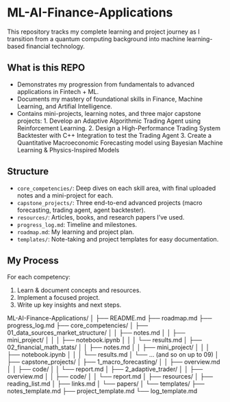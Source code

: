 # ML-AI-Finance-Applications

This repository tracks my complete learning and project journey as I transition from a quantum computing background into machine learning-based financial technology.

## What is this REPO
- Demonstrates my progression from fundamentals to advanced applications in Fintech + ML.
- Documents my mastery of foundational skills in Finance, Machine Learning, and Artifial Intelligence. 
- Contains mini-projects, learning notes, and three major capstone projects:
      1. Develop an Adaptive Algorithmic Trading Agent using Reinforcement Learning.
      2. Design a High-Performance Trading System Backtester with C++ Integration to test the Trading Agent
      3. Create a Quantitative Macroeconomic Forecasting model using Bayesian Machine Learning & Physics-Inspired Models



## Structure
- `core_competencies/`: Deep dives on each skill area, with final uploaded notes and a mini-project for each.
- `capstone_projects/`: Three end-to-end advanced projects (macro forecasting, trading agent, agent backtester).
- `resources/`: Articles, books, and research papers I’ve used.
- `progress_log.md`: Timeline and milestones.
- `roadmap.md`: My learning and project plan.
- `templates/`: Note-taking and project templates for easy documentation.

## My Process
For each competency:
1. Learn & document concepts and resources.
2. Implement a focused project.
3. Write up key insights and next steps.

ML-AI-Finance-Applications/
│
├── README.md
├── roadmap.md
├── progress_log.md
├── core_competencies/
│   ├── 01_data_sources_market_structure/
│   │   ├── notes.md
│   │   ├── mini_project/
│   │   │   ├── notebook.ipynb
│   │   │   └── results.md
│   ├── 02_financial_math_stats/
│   │   ├── notes.md
│   │   ├── mini_project/
│   │   │   ├── notebook.ipynb
│   │   │   └── results.md
│   └── ... (and so on up to 09)
│
├── capstone_projects/
│   ├── 1_macro_forecasting/
│   │   ├── overview.md
│   │   ├── code/
│   │   └── report.md
│   ├── 2_adaptive_trader/
│   │   ├── overview.md
│   │   ├── code/
│   │   └── report.md
│
├── resources/
│   ├── reading_list.md
│   ├── links.md
│   └── papers/
│
└── templates/
    ├── notes_template.md
    ├── project_template.md
    └── log_template.md
